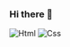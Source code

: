 ### Hi there 👋

![Html](https://img.shields.io/badge/-Html-#ee612c)
![Css](https://img.shields.io/badge/-Css-#ee612c)
